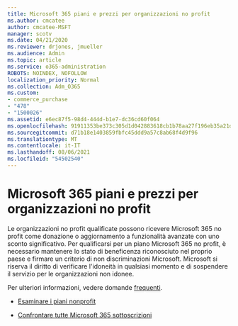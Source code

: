 ```yaml
---
title: Microsoft 365 piani e prezzi per organizzazioni no profit
ms.author: cmcatee
author: cmcatee-MSFT
manager: scotv
ms.date: 04/21/2020
ms.reviewer: drjones, jmueller
ms.audience: Admin
ms.topic: article
ms.service: o365-administration
ROBOTS: NOINDEX, NOFOLLOW
localization_priority: Normal
ms.collection: Adm_O365
ms.custom:
- commerce_purchase
- "478"
- "1500026"
ms.assetid: e6ec87f5-98d4-444d-b1e7-dc36cd60f064
ms.openlocfilehash: 91911353be373c305d1d042883618cb1b78aa27f196eb35a21d031113b61c4fb
ms.sourcegitcommit: d71b18e1403859fbfc45ddd9a57c8ab68f4d9f96
ms.translationtype: MT
ms.contentlocale: it-IT
ms.lasthandoff: 08/06/2021
ms.locfileid: "54502540"
---
```

# <a name="microsoft-365-for-nonprofit-plans-and-pricing"></a>Microsoft 365 piani e prezzi per organizzazioni no profit

Le organizzazioni no profit qualificate possono ricevere Microsoft 365 no profit come donazione o aggiornamento a funzionalità avanzate con uno sconto significativo. Per qualificarsi per un piano Microsoft 365 no profit, è necessario mantenere lo stato di beneficenza riconosciuto nel proprio paese e firmare un criterio di non discriminazioni Microsoft. [](https://go.microsoft.com/fwlink/p/?LinkID=330253) Microsoft si riserva il diritto di verificare l'idoneità in qualsiasi momento e di sospendere il servizio per le organizzazioni non idonee.
  
Per ulteriori informazioni, vedere domande [frequenti](https://products.office.com/nonprofit/office-365-nonprofit).
  
- [Esaminare i piani nonprofit](https://products.office.com/nonprofit/office-365-nonprofit-plans-and-pricing?tab=1)

- [Confrontare tutte Microsoft 365 sottoscrizioni](https://products.office.com/business/compare-more-office-365-for-business-plans)